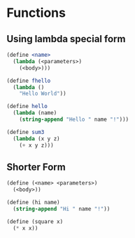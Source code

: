 # Functions


## Using lambda special form

```scheme
(define <name>
  (lambda (<parameters>)
    (<body>)))

(define fhello
  (lambda ()
    "Hello World"))

(define hello
  (lambda (name)
    (string-append "Hello " name "!")))

(define sum3
  (lambda (x y z)
    (+ x y z)))
```

## Shorter Form


```scheme
(define (<name> <parameters>)
  (<body>))

(define (hi name)
  (string-append "Hi " name "!"))

(define (square x)
  (* x x))
```
